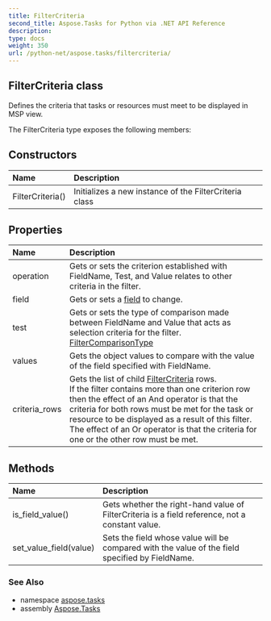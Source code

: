 ```yaml
---
title: FilterCriteria
second_title: Aspose.Tasks for Python via .NET API Reference
description: 
type: docs
weight: 350
url: /python-net/aspose.tasks/filtercriteria/
---
```


## FilterCriteria class

Defines the criteria that tasks or resources must meet to be displayed in MSP view.

The FilterCriteria type exposes the following members:
## Constructors
| Name | Description |
| :- | :- |
|FilterCriteria()|Initializes a new instance of the FilterCriteria class|
## Properties
| Name | Description |
| :- | :- |
|operation|Gets or sets the criterion established with FieldName, Test, and Value relates to other criteria in the filter.|
|field|Gets or sets a [field](/tasks/python-net/aspose.tasks/filtercriteria/) to change.|
|test|Gets or sets the type of comparison made between FieldName and Value that acts as selection criteria for the filter.<br/>            [FilterComparisonType](/tasks/python-net/aspose.tasks/filtercomparisontype/)|
|values|Gets the object values to compare with the value of the field specified with FieldName.|
|criteria_rows|Gets the list of child [FilterCriteria](/tasks/python-net/aspose.tasks/filtercriteria/) rows.<br/>            If the filter contains more than one criterion row then the effect of an And operator is that the criteria for both rows must be met for the task or resource to be displayed as a result of this filter.<br/>            The effect of an Or operator is that the criteria for one or the other row must be met.|
## Methods
| Name | Description |
| :- | :- |
|is_field_value()|Gets whether the right-hand value of FilterCriteria is a field reference, not a constant value.|
|set_value_field(value)|Sets the field whose value will be compared with the value of the field specified by FieldName.|

### See Also

* namespace [aspose.tasks](/tasks/python-net/aspose.tasks/)
* assembly [Aspose.Tasks](/tasks/python-net/)

